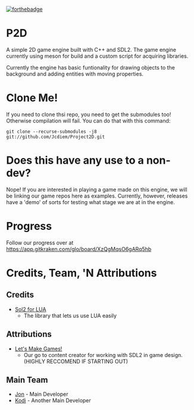 [![forthebadge](https://forthebadge.com/images/badges/60-percent-of-the-time-works-every-time.svg)](https://forthebadge.com)

# P2D
A simple 2D game engine built with C++ and SDL2. The game engine currently using meson for build and a custom script for acquiring libraries.

Currently the engine has basic funtionality for drawing objects to the background and adding entities with moving properties.

# Clone Me!
If you need to clone thsi repo, you need to get the submodules too! Otherwise compilation will fail.
You can do that with this command:

```git clone --recurse-submodules -j8 git://github.com/Jcdiem/Project2D.git```

# Does this have any use to a non-dev?
Nope! If you are interested in playing a game made on this engine, we will be linking our game repos here as examples. Currently, however, releases have a 'demo' of sorts for testing what stage we are at in the engine.

# Progress
Follow our progress over at https://app.gitkraken.com/glo/board/XzQgMqsO6gARq5hb

# Credits, Team, 'N Attributions

## Credits
<ul>
  <li><a href="https://github.com/ThePhD/sol2">Sol2 for LUA</a>
    <ul><li>The library that lets us use LUA easily</ul>
</ul>


## Attributions
<ul>
  <li><a href="https://www.youtube.com/channel/UCAM9ZPgEIdeHAsmG50wqL1g">Let's Make Games!</a>
    <ul><li>Our go to content creator for working with SDL2 in game design. (HIGHLY RECCOMEND IF STARTING OUT)</ul>
</ul>

## Main Team
<ul>
  <li><a href="https://github.com/Jcdiem">Jon</a> - Main Developer
  <li><a href="https://github.com/KodiX86">Kodi</a> - Another Main Developer
</ul>
